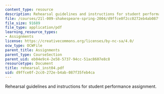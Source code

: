 ```yaml
---
content_type: resource
description: Rehearsal guidelines and instructions for student performance assignment.
file: /courses/21l-009-shakespeare-spring-2004/d9ffce0f2cc0272eb4ab087f35feb4ca_rehearsal_inst04.pdf
file_size: 91689
file_type: application/pdf
learning_resource_types:
- Assignments
license: https://creativecommons.org/licenses/by-nc-sa/4.0/
ocw_type: OCWFile
parent_title: Assignments
parent_type: CourseSection
parent_uid: eb04e9c4-2e58-5737-94cc-51ac8607e8c8
resourcetype: Document
title: rehearsal_inst04.pdf
uid: d9ffce0f-2cc0-272e-b4ab-087f35feb4ca
---
```

Rehearsal guidelines and instructions for student performance assignment.